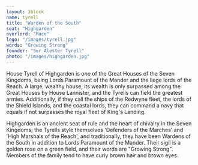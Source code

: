 ```yaml
---
layout: 3block
name: tyrell
title: "Warden of the South"
seat: "Highgarden"
overlord: "Mace"
logo: "/images/tyrell.jpg"
words: "Growing Strong"
founder: "Ser Alester Tyrell"
photo: "/images/highgarden.jpg"
---
```


House Tyrell of Highgarden is one of the Great Houses of the Seven Kingdoms, being Lords Paramount of the Mander and the liege lords of the Reach. A large, wealthy house, its wealth is only surpassed among the Great Houses by House Lannister, and the Tyrells can field the greatest armies. Additionally, if they call the ships of the Redwyne fleet, the lords of the Shield Islands, and the coastal lords, they can command a navy that equals if not surpasses the royal fleet of King's Landing.

Highgarden is an ancient seat of rule and the heart of chivalry in the Seven Kingdoms; the Tyrells style themselves 'Defenders of the Marches' and 'High Marshals of the Reach', and traditionally, they have been Wardens of the South in addition to Lords Paramount of the Mander. Their sigil is a golden rose on a green field, and their words are "Growing Strong". Members of the family tend to have curly brown hair and brown eyes.